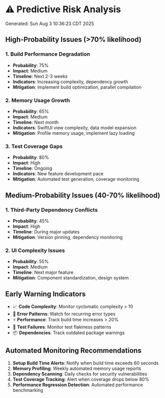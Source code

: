 # ⚠️ Predictive Risk Analysis
Generated: Sun Aug  3 10:36:23 CDT 2025

## High-Probability Issues (>70% likelihood)

### 1. Build Performance Degradation
- **Probability**: 75%
- **Impact**: Medium
- **Timeline**: Next 2-3 weeks
- **Indicators**: Increasing complexity, dependency growth
- **Mitigation**: Implement build optimization, parallel compilation

### 2. Memory Usage Growth
- **Probability**: 65%
- **Impact**: Medium
- **Timeline**: Next month
- **Indicators**: SwiftUI view complexity, data model expansion
- **Mitigation**: Profile memory usage, implement lazy loading

### 3. Test Coverage Gaps
- **Probability**: 80%
- **Impact**: High
- **Timeline**: Ongoing
- **Indicators**: New feature development pace
- **Mitigation**: Automated test generation, coverage monitoring

## Medium-Probability Issues (40-70% likelihood)

### 1. Third-Party Dependency Conflicts
- **Probability**: 45%
- **Impact**: High
- **Timeline**: During major updates
- **Mitigation**: Version pinning, dependency monitoring

### 2. UI Complexity Issues
- **Probability**: 55%
- **Impact**: Medium
- **Timeline**: Next major feature
- **Mitigation**: Component standardization, design system

## Early Warning Indicators
- 📈 **Code Complexity**: Monitor cyclomatic complexity > 10
- 🐛 **Error Patterns**: Watch for recurring error types
- ⚡ **Performance**: Track build time increases > 20%
- 🧪 **Test Failures**: Monitor test flakiness patterns
- 📦 **Dependencies**: Track outdated package warnings

## Automated Monitoring Recommendations
1. **Setup Build Time Alerts**: Notify when build time exceeds 60 seconds
2. **Memory Profiling**: Weekly automated memory usage reports
3. **Dependency Scanning**: Daily checks for security vulnerabilities
4. **Test Coverage Tracking**: Alert when coverage drops below 80%
5. **Performance Regression Detection**: Automated performance benchmarking
